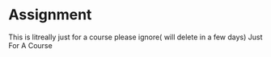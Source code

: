 # Assignment
This is litreally just for a course please ignore( will delete in a few days) 
Just For A Course 
